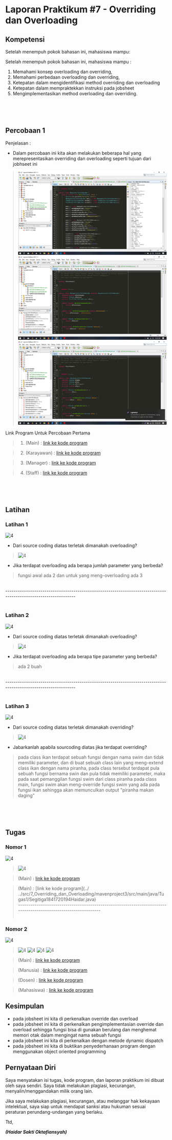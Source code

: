 # Laporan Praktikum #7 - Overriding dan Overloading

## Kompetensi

Setelah menempuh pokok bahasan ini, mahasiswa mampu:

Setelah menempuh pokok bahasan ini, mahasiswa mampu :
1. Memahami konsep overloading dan overriding,
2. Memahami perbedaan overloading dan overriding,
3. Ketepatan dalam mengidentifikasi method overriding dan overloading
4. Ketepatan dalam mempraktekkan instruksi pada jobsheet 
5. Mengimplementasikan method overloading dan overriding.

<br><br><br>

## Percobaan 1

Penjelasan :

* Dalam percobaan ini kita akan melakukan beberapa hal yang merepresentasikan overriding dan overloading seperti tujuan dari jobhseet ini 

>![1](img/percobaan1/Screenshot_1.png)
>![2](img/percobaan1/Screenshot_2.png)
>![3](img/percobaan1/Screenshot_3.png)

Link Program Untuk Percobaan Pertama
> 1. (Main) : [link ke kode program](../..\src\7_Overriding_dan_Overloading\mavenproject3\src\main\java\Percobaan1\Main1841720194Haidar.java)

> 2. (Karayawan) : [link ke kode program](../..\src\7_Overriding_dan_Overloading\mavenproject3\src\main\java\Percobaan1\Karyawan1841720194Haidar.java)

> 3. (Manager) : [link ke kode program](../..\src\7_Overriding_dan_Overloading\mavenproject3\src\main\java\Percobaan1\Manager1841720194Haidar.java)

> 4. (Staff) : [link ke kode program](../..\src\7_Overriding_dan_Overloading\mavenproject3\src\main\java\Percobaan1\Staff1841720194Haidar.java)

<br><br><br>

## Latihan

### Latihan 1

![4](\img\latihan\Screenshot_4.png/)

* Dari source coding diatas terletak dimanakah overloading?
> ![4](\img\latihan\Screenshot_1.png/)

* Jika terdapat overloading ada berapa jumlah parameter yang berbeda?
> fungsi awal ada 2 dan untuk yang meng-overloading ada 3

<br>----------------------------------------------------------------------------------------------------------------<br><br>

### Latihan 2

![4](\img\latihan\Screenshot_5.png/)

* Dari source coding diatas terletak dimanakah overloading?
> ![4](\img\latihan\Screenshot_2.png/)

* Jika terdapat overloading ada berapa tipe parameter yang berbeda?
> ada 2 buah

<br>----------------------------------------------------------------------------------------------------------------<br><br>

### Latihan 3

![4](\img\latihan\Screenshot_6.png/)

* Dari source coding diatas terletak dimanakah overriding?
>![4](\img\latihan\Screenshot_3.png/)

* Jabarkanlah apabila sourcoding diatas jika terdapat overriding?
>  pada class ikan terdapat sebuah fungsi dengan nama swim dan tidak memiliki parameter, dan di buat sebuah class lain yang meng-extend class ikan dengan nama piranha, pada class tersebut terdapat pula sebuah fungsi bernama swin dan pula tidak memiliki parameter, maka pada saat pemanggilan fungsi swim dari class piranha pada class main, fungsi swim akan meng-override fungsi swim yang ada pada fungsi ikan sehingga akan memunculkan output "piranha makan daging" 

<br><br><br>

## Tugas
### Nomor 1 
![4](\img\tugas1\Screenshot_2.png)

>![4](\img\tugas1\Screenshot_4.png)

>(Main) : [link ke kode program](../..\src\7_Overriding_dan_Overloading\mavenproject3\src\main\java\Tugas1\Segitiga1841720194Haidar.java)

>(Main) : [link ke kode program](../
../src/7_Overriding_dan_Overloading/mavenproject3/src/main/java/Tugas1/Segitiga1841720194Haidar.java)
<br>----------------------------------------------------------------------------------------------------------------<br><br>

### Nomor 2
![4](\img\tugas2\Screenshot_5.png)

> ![4](\img\tugas2\Screenshot_1.png)
> ![4](\img\tugas2\Screenshot_2.png)
> ![4](\img\tugas2\Screenshot_3.png)
> ![4](\img\tugas2\Screenshot_4.png)

>(Main) : [link ke kode program](../..\src\7_Overriding_dan_Overloading\mavenproject3\src\main\java\Tugas2\Main1841720194Haidar.java)

>(Manusia) : [link ke kode program](../..\src\7_Overriding_dan_Overloading\mavenproject3\src\main\java\Tugas2\Manusia1841720194Haidar.java)

>(Dosen) : [link ke kode program](../..\src\7_Overriding_dan_Overloading\mavenproject3\src\main\java\Tugas2\Dosen1841720194Haidar.java)

>(Mahasiswa) : [link ke kode program](../..\src\7_Overriding_dan_Overloading\mavenproject3\src\main\java\Tugas2\Mahasiswa1841720194Haidar.java)

## Kesimpulan

* pada jobsheet ini kita di perkenalkan override dan overload
* pada jobsheet ini kita di perkenalkan pengimplementasian override dan overload sehingga fungsi bisa di gunakan berulang dan menghemat memori otak dalam mengingat nama sebuah fungsi
* pada jobsheet ini kita di perkenalkan dengan metode dynamic dispatch
* pada jobsheet ini kita di buktikan penyederhanaan program dengan menggunakan object oriented programming

## Pernyataan Diri

Saya menyatakan isi tugas, kode program, dan laporan praktikum ini dibuat oleh saya sendiri. Saya tidak melakukan plagiasi, kecurangan, menyalin/menggandakan milik orang lain.

Jika saya melakukan plagiasi, kecurangan, atau melanggar hak kekayaan intelektual, saya siap untuk mendapat sanksi atau hukuman sesuai peraturan perundang-undangan yang berlaku.

Ttd,

***(Haidar Sakti Oktafiansyah)***
